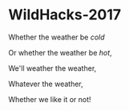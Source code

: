 # WildHacks-2017

Whether the weather be _cold_

Or whether the weather be *hot*,

We'll weather the weather,

Whatever the weather,

Whether we like it or not!
